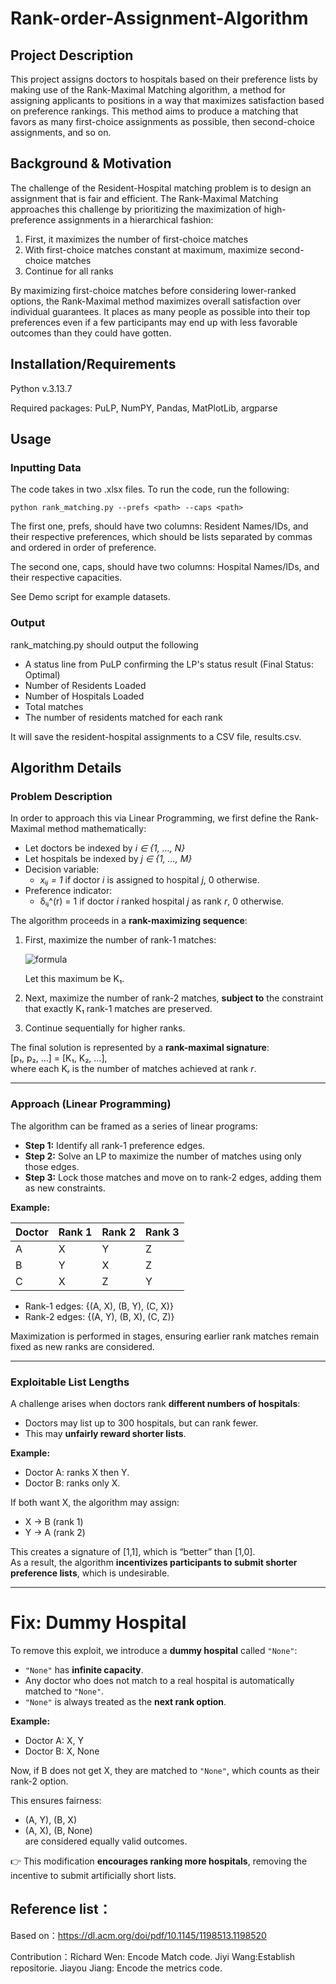 # Rank-order-Assignment-Algorithm

## Project Description

This project assigns doctors to hospitals based on their preference lists by making use of the Rank-Maximal Matching algorithm, a method for assigning applicants to positions in a way that maximizes satisfaction based on preference rankings. This method aims to produce a matching that favors as many first-choice assignments as possible, then second-choice assignments, and so on. 

## Background & Motivation

The challenge of the Resident-Hospital matching problem is to design an assignment that is fair and efficient. 
The Rank-Maximal Matching approaches this challenge by prioritizing the maximization of high-preference assignments in a hierarchical fashion:

1. First, it maximizes the number of first-choice matches
2. With first-choice matches constant at maximum, maximize second-choice matches
3. Continue for all ranks

By maximizing first-choice matches before considering lower-ranked options, the Rank-Maximal method maximizes overall satisfaction over individual guarantees. It places as many people as possible into their top preferences even if a few participants may end up with less favorable outcomes than they could have gotten. 

## Installation/Requirements

Python v.3.13.7

Required packages: PuLP, NumPY, Pandas, MatPlotLib, argparse

## Usage

### Inputting Data

The code takes in two .xlsx files. To run the code, run the following:

```python rank_matching.py --prefs <path> --caps <path>```

The first one, prefs, should have two columns: Resident Names/IDs, and their respective preferences, which should be lists separated by commas and ordered in order of preference. 

The second one, caps, should have two columns: Hospital Names/IDs, and their respective capacities.

See Demo script for example datasets.

### Output

rank_matching.py should output the following

- A status line from PuLP confirming the LP's status result (Final Status: Optimal)
- Number of Residents Loaded
- Number of Hospitals Loaded
- Total matches
- The number of residents matched for each rank

It will save the resident-hospital assignments to a CSV file, results.csv. 

## Algorithm Details

### Problem Description

In order to approach this via Linear Programming, we first define the Rank-Maximal method mathematically:

- Let doctors be indexed by *i ∈ {1, …, N}*  
- Let hospitals be indexed by *j ∈ {1, …, M}*  
- Decision variable:  
  - *xᵢⱼ = 1* if doctor *i* is assigned to hospital *j*, 0 otherwise.  
- Preference indicator:  
  - δᵢⱼ^(r) = 1 if doctor *i* ranked hospital *j* as rank *r*, 0 otherwise.  

The algorithm proceeds in a **rank-maximizing sequence**:  
1. First, maximize the number of rank-1 matches:  

   ![formula](https://latex.codecogs.com/svg.latex?\sum_{j=1}^{M}\sum_{i=1}^{N}x_{ij}\delta_{ij}^{(1)})  

   Let this maximum be K₁.  

2. Next, maximize the number of rank-2 matches, **subject to** the constraint that exactly K₁ rank-1 matches are preserved.  

3. Continue sequentially for higher ranks.  

The final solution is represented by a **rank-maximal signature**:  
[p₁, p₂, …] = [K₁, K₂, …],  
where each Kᵣ is the number of matches achieved at rank *r*.  

---

### Approach (Linear Programming)

The algorithm can be framed as a series of linear programs:

- **Step 1:** Identify all rank-1 preference edges.  
- **Step 2:** Solve an LP to maximize the number of matches using only those edges.  
- **Step 3:** Lock those matches and move on to rank-2 edges, adding them as new constraints.  

**Example:**  

| Doctor | Rank 1 | Rank 2 | Rank 3 |
|--------|--------|--------|--------|
| A      | X      | Y      | Z      |
| B      | Y      | X      | Z      |
| C      | X      | Z      | Y      |

- Rank-1 edges: {(A, X), (B, Y), (C, X)}  
- Rank-2 edges: {(A, Y), (B, X), (C, Z)}  

Maximization is performed in stages, ensuring earlier rank matches remain fixed as new ranks are considered.  

---

### Exploitable List Lengths

A challenge arises when doctors rank **different numbers of hospitals**:

- Doctors may list up to 300 hospitals, but can rank fewer.  
- This may **unfairly reward shorter lists**.  

**Example:**  
- Doctor A: ranks X then Y.  
- Doctor B: ranks only X.  

If both want X, the algorithm may assign:  
- X → B (rank 1)  
- Y → A (rank 2)  

This creates a signature of [1,1], which is “better” than [1,0].  
As a result, the algorithm **incentivizes participants to submit shorter preference lists**, which is undesirable.  

---

# Fix: Dummy Hospital

To remove this exploit, we introduce a **dummy hospital** called `"None"`:  

- `"None"` has **infinite capacity**.  
- Any doctor who does not match to a real hospital is automatically matched to `"None"`.  
- `"None"` is always treated as the **next rank option**.  

**Example:**  
- Doctor A: X, Y  
- Doctor B: X, None  

Now, if B does not get X, they are matched to `"None"`, which counts as their rank-2 option.  

This ensures fairness:  
- (A, Y), (B, X)  
- (A, X), (B, None)  
are considered equally valid outcomes.  

👉 This modification **encourages ranking more hospitals**, removing the incentive to submit artificially short lists.  




## Reference list：
Based on：https://dl.acm.org/doi/pdf/10.1145/1198513.1198520

Contribution：Richard Wen: Encode Match code. Jiyi Wang:Establish repositorie. Jiayou Jiang: Encode the metrics code.
